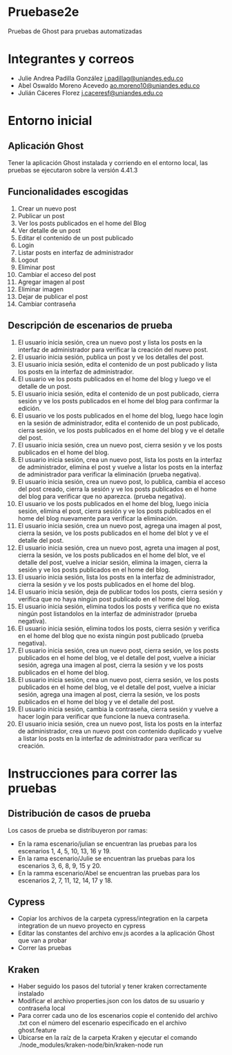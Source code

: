 # Pruebase2e
Pruebas de Ghost para pruebas automatizadas

# Integrantes y correos
- Julie Andrea Padilla González j.padillag@uniandes.edu.co
- Abel Oswaldo Moreno Acevedo ao.moreno10@uniandes.edu.co
- Julián Cáceres Florez j.caceresf@uniandes.edu.co

# Entorno inicial

## Aplicación Ghost
Tener la aplicación Ghost instalada y corriendo en el entorno local, las pruebas se ejecutaron sobre la versión 4.41.3

## Funcionalidades escogidas
1. Crear un nuevo post
2. Publicar un post
3. Ver los posts publicados en el home del Blog
4. Ver detalle de un post
5. Editar el contenido de un post publicado
6. Login
7. Listar posts en interfaz de administrador
8. Logout
9. Eliminar post
10. Cambiar el acceso del post
11. Agregar imagen al post
12. Eliminar imagen
13. Dejar de publicar el post
14. Cambiar contraseña

## Descripción de escenarios de prueba
1. El usuario inicia sesión, crea un nuevo post y lista los posts en la interfaz de administrador para verificar la creación del nuevo post.
2. El usuario inicia sesión, publica un post y ve los detalles del post.
3. El usuario inicia sesión, edita el contenido de un post publicado y lista los posts en la interfaz de administrador.
4. El usuario ve los posts publicados en el home del blog y luego ve el detalle de un post.
5. El usuario inicia sesión, edita el contenido de un post publicado, cierra sesión y ve los posts publicados en el home del blog para confirmar la edición.	
6. El usuario ve los posts publicados en el home del blog, luego hace login en la sesión de administrador, edita el contenido de un post publicado, cierra sesión, ve los posts publicados en el home del blog y ve el detalle del post.
7. El usuario inicia sesión, crea un nuevo post, cierra sesión y ve los posts publicados en el home del blog.
8. El usuario inicia sesión, crea un nuevo post, lista los posts en la interfaz de administrador, elimina el post y vuelve a listar los posts en la interfaz de administrador para verificar la eliminación (prueba negativa).
9. El usuario inicia sesión, crea un nuevo post, lo publica, cambia el acceso del post creado, cierra la sesión y ve los posts publicados en el home del blog para verificar que no aparezca. (prueba negativa).
10. El usuario ve los posts publicados en el home del blog, luego inicia sesión, elimina el post, cierra sesión y ve los posts publicados en el home del blog nuevamente para verificar la eliminación. 
11. El usuario inicia sesión, crea un nuevo post, agrega una imagen al post, cierra la sesión, ve los posts publicados en el home del blot y ve el detalle del post. 
12. El usuario inicia sesión, crea un nuevo post, agreta una imagen al post, cierra la sesión, ve los posts publicados en el home del blot, ve el detalle del post, vuelve a iniciar sesión, elimina la imagen, cierra la sesión y ve los posts publicados en el home del blog.
13. El usuario inicia sesión, lista los posts en la interfaz de administrador, cierra la sesión y ve los posts publicados en el home del blog. 
14. El usuario inicia sesión,  deja de publicar todos los posts, cierra sesión y verifica que no haya ningún post publicado en el home del blog.
15. El usuario inicia sesión, elimina todos los posts y verifica que no exista ningún post listandolos en la interfaz de administrador (prueba negativa).
16. El usuario inicia sesión, elimina todos los posts, cierra sesión y verifica en el home del blog que no exista ningún post publicado (prueba negativa).
17. El usuario inicia sesión, crea un nuevo post, cierra sesión, ve los posts publicados en el home del blog, ve el detalle del post, vuelve a iniciar sesión, agrega una imagen al post,  cierra la sesión y ve los posts publicados en el home del blog. 
18. El usuario inicia sesión, crea un nuevo post, cierra sesión, ve los posts publicados en el home del blog, ve el detalle del post, vuelve a iniciar sesión, agrega una imagen al post,  cierra la sesión, ve los posts publicados en el home del blog y ve el detalle del post.
19. El usuario inicia sesión, cambia la contraseña, cierra sesión y vuelve a hacer login para verificar que funcione la nueva contraseña.
20. El usuario inicia sesión, crea un nuevo post,  lista los posts en la interfaz de administrador, crea un nuevo post con contenido duplicado y vuelve a listar los posts en la interfaz de administrador para verificar su creación.

# Instrucciones para correr las pruebas

## Distribución de casos de prueba
Los casos de prueba se distribuyeron por ramas:
- En la rama escenario/julian se encuentran las pruebas para los escenarios 1, 4, 5, 10, 13, 16 y 19.
- En la rama escenario/Julie se encuentran las pruebas para los escenarios 3, 6, 8, 9, 15 y 20.
- En la ramma escenario/Abel se encuentran las pruebas para los escenarios 2, 7, 11, 12, 14, 17 y 18. 

## Cypress
- Copiar los archivos de la carpeta cypress/integration en la carpeta integration de un nuevo proyecto en cypress
- Editar las constantes del archivo env.js acordes a la aplicación Ghost que van a probar
- Correr las pruebas

## Kraken
- Haber seguido los pasos del tutorial y tener kraken correctamente instalado
- Modificar el archivo properties.json con los datos de su usuario y contraseña local
- Para correr cada uno de los escenarios copie el contenido del archivo .txt con el número del escenario especificado en el archivo ghost.feature
- Ubicarse en la raíz de la carpeta Kraken y ejecutar el comando ./node_modules/kraken-node/bin/kraken-node run


